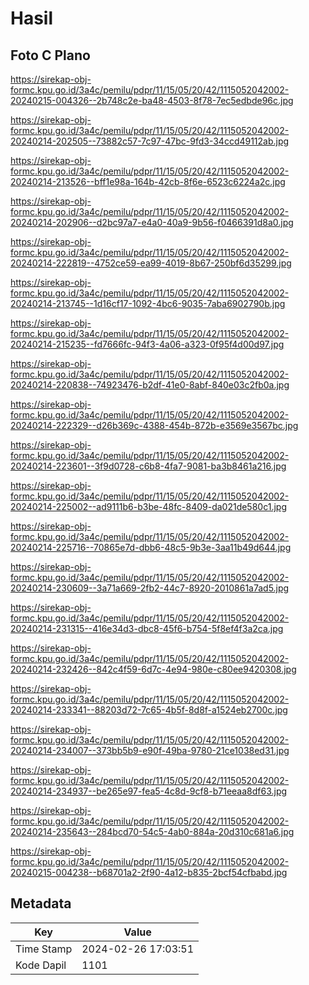 # Hasil

## Foto C Plano

https://sirekap-obj-formc.kpu.go.id/3a4c/pemilu/pdpr/11/15/05/20/42/1115052042002-20240215-004326--2b748c2e-ba48-4503-8f78-7ec5edbde96c.jpg

https://sirekap-obj-formc.kpu.go.id/3a4c/pemilu/pdpr/11/15/05/20/42/1115052042002-20240214-202505--73882c57-7c97-47bc-9fd3-34ccd49112ab.jpg

https://sirekap-obj-formc.kpu.go.id/3a4c/pemilu/pdpr/11/15/05/20/42/1115052042002-20240214-213526--bff1e98a-164b-42cb-8f6e-6523c6224a2c.jpg

https://sirekap-obj-formc.kpu.go.id/3a4c/pemilu/pdpr/11/15/05/20/42/1115052042002-20240214-202906--d2bc97a7-e4a0-40a9-9b56-f0466391d8a0.jpg

https://sirekap-obj-formc.kpu.go.id/3a4c/pemilu/pdpr/11/15/05/20/42/1115052042002-20240214-222819--4752ce59-ea99-4019-8b67-250bf6d35299.jpg

https://sirekap-obj-formc.kpu.go.id/3a4c/pemilu/pdpr/11/15/05/20/42/1115052042002-20240214-213745--1d16cf17-1092-4bc6-9035-7aba6902790b.jpg

https://sirekap-obj-formc.kpu.go.id/3a4c/pemilu/pdpr/11/15/05/20/42/1115052042002-20240214-215235--fd7666fc-94f3-4a06-a323-0f95f4d00d97.jpg

https://sirekap-obj-formc.kpu.go.id/3a4c/pemilu/pdpr/11/15/05/20/42/1115052042002-20240214-220838--74923476-b2df-41e0-8abf-840e03c2fb0a.jpg

https://sirekap-obj-formc.kpu.go.id/3a4c/pemilu/pdpr/11/15/05/20/42/1115052042002-20240214-222329--d26b369c-4388-454b-872b-e3569e3567bc.jpg

https://sirekap-obj-formc.kpu.go.id/3a4c/pemilu/pdpr/11/15/05/20/42/1115052042002-20240214-223601--3f9d0728-c6b8-4fa7-9081-ba3b8461a216.jpg

https://sirekap-obj-formc.kpu.go.id/3a4c/pemilu/pdpr/11/15/05/20/42/1115052042002-20240214-225002--ad9111b6-b3be-48fc-8409-da021de580c1.jpg

https://sirekap-obj-formc.kpu.go.id/3a4c/pemilu/pdpr/11/15/05/20/42/1115052042002-20240214-225716--70865e7d-dbb6-48c5-9b3e-3aa11b49d644.jpg

https://sirekap-obj-formc.kpu.go.id/3a4c/pemilu/pdpr/11/15/05/20/42/1115052042002-20240214-230609--3a71a669-2fb2-44c7-8920-2010861a7ad5.jpg

https://sirekap-obj-formc.kpu.go.id/3a4c/pemilu/pdpr/11/15/05/20/42/1115052042002-20240214-231315--416e34d3-dbc8-45f6-b754-5f8ef4f3a2ca.jpg

https://sirekap-obj-formc.kpu.go.id/3a4c/pemilu/pdpr/11/15/05/20/42/1115052042002-20240214-232426--842c4f59-6d7c-4e94-980e-c80ee9420308.jpg

https://sirekap-obj-formc.kpu.go.id/3a4c/pemilu/pdpr/11/15/05/20/42/1115052042002-20240214-233341--88203d72-7c65-4b5f-8d8f-a1524eb2700c.jpg

https://sirekap-obj-formc.kpu.go.id/3a4c/pemilu/pdpr/11/15/05/20/42/1115052042002-20240214-234007--373bb5b9-e90f-49ba-9780-21ce1038ed31.jpg

https://sirekap-obj-formc.kpu.go.id/3a4c/pemilu/pdpr/11/15/05/20/42/1115052042002-20240214-234937--be265e97-fea5-4c8d-9cf8-b71eeaa8df63.jpg

https://sirekap-obj-formc.kpu.go.id/3a4c/pemilu/pdpr/11/15/05/20/42/1115052042002-20240214-235643--284bcd70-54c5-4ab0-884a-20d310c681a6.jpg

https://sirekap-obj-formc.kpu.go.id/3a4c/pemilu/pdpr/11/15/05/20/42/1115052042002-20240215-004238--b68701a2-2f90-4a12-b835-2bcf54cfbabd.jpg


## Metadata

| Key        | Value               |
| ---------- | ------------------- |
| Time Stamp | 2024-02-26 17:03:51 |
| Kode Dapil | 1101                |



